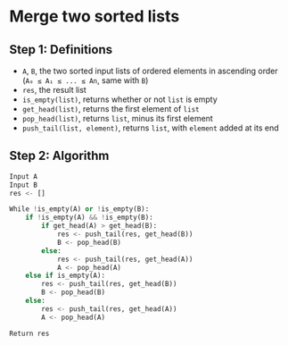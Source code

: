 # Merge two sorted lists

## Step 1: Definitions

- `A`, `B`, the two sorted input lists of ordered elements in ascending order (`A₀ ≤ A₁ ≤ ... ≤ An`, same with `B`)
- `res`, the result list
- `is_empty(list)`, returns whether or not `list` is empty
- `get_head(list)`, returns the first element of `list`
- `pop_head(list)`, returns `list`, minus its first element
- `push_tail(list, element)`, returns `list`, with `element` added at its end

## Step 2: Algorithm

```py
Input A
Input B
res <- []

While !is_empty(A) or !is_empty(B):
    if !is_empty(A) && !is_empty(B):
        if get_head(A) > get_head(B):
            res <- push_tail(res, get_head(B))
            B <- pop_head(B)
        else:
            res <- push_tail(res, get_head(A))
            A <- pop_head(A)
    else if is_empty(A):
        res <- push_tail(res, get_head(B))
        B <- pop_head(B)
    else:
        res <- push_tail(res, get_head(A))
        A <- pop_head(A)

Return res
```
